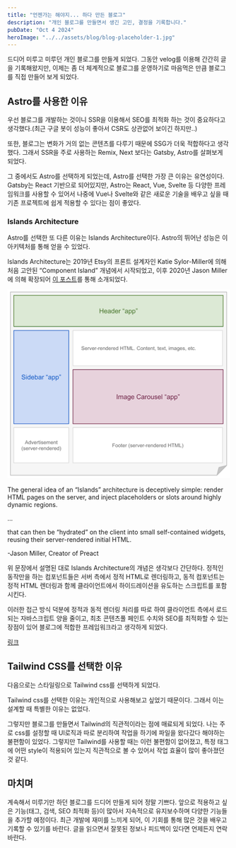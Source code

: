 ```yaml
---
title: "언젠가는 해야지... 하다 만든 블로그"
description: "개인 블로그를 만들면서 생긴 고민, 결정을 기록합니다."
pubDate: "Oct 4 2024"
heroImage: "../../assets/blog/blog-placeholder-1.jpg"
---
```


드디어 미루고 미루던 개인 블로그를 만들게 되었다. 그동안 velog를 이용해 간간히 글을 기록해왔지만, 이제는 좀 더 체계적으로 블로그를 운영하기로 마음먹은 만큼 블로그를 직접 만들어 보게 되었다.

## Astro를 사용한 이유

우선 블로그를 개발하는 것이니 SSR을 이용해서 SEO를 최적화 하는 것이 중요하다고 생각했다.(최근 구글 봇이 성능이 좋아서 CSR도 상관없어 보이긴 하지만..)

또한, 블로그는 변화가 거의 없는 콘텐츠를 다루기 때문에 SSG가 더욱 적합하다고 생각했다. 그래서 SSR을 주로 사용하는 Remix, Next 보다는 Gatsby, Astro를 살펴보게 되었다.

그 중에서도 Astro를 선택하게 되었는데, Astro를 선택한 가장 큰 이유는 유연성이다. Gatsby는 React 기반으로 되어있지만, Astro는 React, Vue, Svelte 등 다양한 프레임워크를 사용할 수 있어서 나중에 Vue나 Svelte와 같은 새로운 기술을 배우고 싶을 때 기존 프로젝트에 쉽게 적용할 수 있다는 점이 좋았다.

### Islands Architecture

Astro를 선택한 또 다른 이유는 Islands Architecture이다. Astro의 뛰어난 성능은 이 아키텍처를 통해 얻을 수 있었다.

Islands Architecture는 2019년 Etsy의 프론트 설계자인 Katie Sylor-Miller에 의해 처음 고안된 “Component Island” 개념에서 시작되었고, 이후 2020년 Jason Miller에 의해 확장되어 [이 포스트](https://jasonformat.com/islands-architecture/)를 통해 소개되었다.

![Untitled](../../assets/blog/islands-architecture-1.png)

<aside>
The general idea of an “Islands” architecture is deceptively simple: render HTML pages on the server, and inject placeholders or slots around highly dynamic regions.

...

that can then be “hydrated” on the client into small self-contained widgets, reusing their server-rendered initial HTML.

-Jason Miller, Creator of Preact

</aside>

위 문장에서 설명된 대로 Islands Architecture의 개념은 생각보다 간단하다. 정적인 동작만을 하는 컴포넌트들은 서버 측에서 정적 HTML로 렌더링하고, 동적 컴포넌트는 정적 HTML 렌더링과 함께 클라이언트에서 하이드레이션을 유도하는 스크립트를 포함시킨다.

이러한 접근 방식 덕분에 정적과 동적 렌더링 처리를 따로 하여 클라이언트 측에서 로드되는 자바스크립트 양을 줄이고, 최초 콘텐츠풀 페인트 수치와 SEO를 최적화할 수 있는 장점이 있어 블로그에 적합한 프레임워크라고 생각하게 되었다.

[링크](https://github.dev/withastro/astro/blob/main/packages/astro/src/runtime/server/astro-island.ts#L53)

## Tailwind CSS를 선택한 이유

다음으로는 스타일링으로 Tailwind css를 선택하게 되었다.

Tailwind css를 선택한 이유는 개인적으로 사용해보고 싶었기 때문이다. 그래서 이는 설계할 때 특별한 이유는 없었다.

그렇지만 블로그를 만들면서 Tailwind의 직관적이라는 점에 매료되게 되었다. 나는 주로 css를 설정할 때 UI로직과 따로 분리하여 작업을 하기에 파일을 왔다갔다 해야하는 불편함이 있었다. 그렇지만 Tailwind를 사용할 때는 이런 불편함이 없어졌고, 특정 태그에 어떤 style이 적용되어 있는지 직관적으로 볼 수 있어서 작업 효율이 많이 좋아졌던 것 같다.

## 마치며

계속해서 미루기만 하던 블로그를 드디어 만들게 되어 정말 기쁘다. 앞으로 적용하고 싶은 기능(태그, 검색, SEO 최적화 등)이 많아서 지속적으로 유지보수하며 다양한 기능들을 추가할 예정이다. 최근 개발에 재미를 느끼게 되어, 이 기회를 통해 많은 것을 배우고 기록할 수 있기를 바란다. 글을 읽으면서 잘못된 정보나 피드백이 있다면 언제든지 연락바란다.
